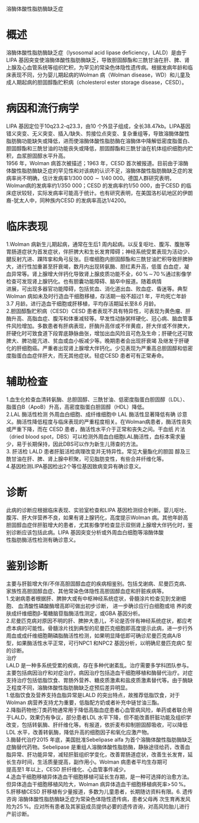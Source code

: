 溶酶体酸性脂肪酶缺乏症  
# 概述  
溶酶体酸性脂肪酶缺乏症（lysosomal acid lipase deficiency，LALD）是由于LIPA 基因突变使溶酶体酸性脂肪酶缺乏，导致胆固醇酯和三酰甘油在肝、脾、肾上腺及心血管系统等组织贮积，为罕见的常染色体隐性遗传病。根据发病年龄和临床表现不同，分为婴儿期起病的Wolman 病（Wolman disease，WD）和儿童及成人期起病的胆固醇酯贮积病（cholesterol ester storage disease，CESD）。  
# 病因和流行病学  
LIPA 基因定位于10q23.2-q23.3，由10 个外显子组成，全长38.47kb。LIPA基因错义突变、无义突变、插入/缺失、剪接位点突变、复杂重组等，导致溶酶体酸性脂肪酶功能缺失或降低，进而使溶酶体酸性脂肪酶在溶酶体中降解低密度脂蛋白、胆固醇酯和三酰甘油的功能丧失或降低，胆固醇酯和三酰甘油在机体组织细胞内贮积，血浆胆固醇水平升高。  
1956 年，Wolman 病首次被描述；1963 年，CESD 首次被报道。目前由于溶酶体酸性脂肪酶缺乏症的罕见性和对该病的认识不足，溶酶体酸性脂肪酶缺乏症的发病率尚不明确，估计发病率$1/300\;000{\sim}1/40\;000$。德国人群研究表明，Wolman病的发病率约1/350 000；CESD 的发病率约1/50 000，由于CESD 的临床症状较轻，实际发病率可能高于统计。也有研究表明，在美国洛杉矶地区的伊朗裔-犹太人中，同种族内CESD 的发病率高达1/4200。  
# 临床表现  
1.Wolman 病新生儿期起病，通常在生后1 周内起病。以反复呕吐、腹泻、腹胀等胃肠道症状为首发症状，伴肝脾大和生长发育障碍；神经系统受累表现为活动少、腱反射亢进、踝阵挛和角弓反张。巨噬细胞内胆固醇酯和三酰甘油贮积导致肝脾肿大，进行性加重甚至肝衰竭，数月内出现转氨酶、胆红素升高，低蛋 白血症，凝血异常等。肾上腺增大伴钙化导致肾上腺皮质功能不全，$60\,\%\!\sim\!70\,\%$通过影像学检查可发现肾上腺钙化。也有胆囊功能障碍、脑卒中报道。随着病情  
进展，可出现多器官功能障碍，包括贫血、消化道出血、败血症、昏迷等。典型Wolman 病如未及时行造血干细胞移植，存活期一般不超过1 年，平均死亡年龄3.7 月龄。进行造血干细胞或肝移植，平均存活期延长至8.6 月龄。  
2.胆固醇酯贮积病（CESD）CESD 患者表现不具有特异性，可表现为黄色瘤、肝酶升高、高脂血症、腹泻和体重减轻等。早发性动脉粥样硬化、冠心病、脑血管事件风险增加。多数患者有肝病表现，肝酶升高伴或不伴黄疸，肝大伴或不伴脾大，肝硬化时可致食道下段胃底静脉曲张，增加出血风险且可危及生命；肝硬化还可致脾大、脾功能亢进、贫血或血小板减少等。晚期患者会出现肝衰竭 及继发于肝硬化的肝细胞癌。严重者出现肾上腺增大伴钙化。少见表现为严重高总胆固醇和低密度脂蛋白血症伴肝大，而无其他症状。轻症CESD 患者可有正常寿命。  
# 辅助检查  
1.血生化检查血清转氨酶、总胆固醇、三酰甘油、低密度脂蛋白胆固醇（LDL）、脂蛋白B（ApoB）升高，高密度脂蛋白胆固醇（HDL）降低。  
2.LAL 酶活性检测 外周血白细胞、成纤维细胞中 LAL 酶活性显著降低有确 诊意义。酶活性降低程度与临床表现的严重程度相关。在Wolman病患者，酶活性丧失或严重下降，而在 CESD 患者，酶活性水平介于正常和丧失之间。干血纸 片法（dried blood spot，DBS）可以检测外周血白细胞LAL酶活性，血标本需求量少，易于长期保持，因此DBS可以作为新生儿筛查的方法。  
3. 肝活检 LALD 患者肝脏活检病理改变并无特异性。常见大量酯化的胆固 醇及三酰甘油在肝、脾、肾上腺中积聚，可见脂肪变性，有些合并纤维化等。  
4.基因检测LIPA基因检出2个等位基因致病变异有确诊意义。  
# 诊断  
此病的诊断应根据临床表现、实验室检查和LIPA 基因检测综合判断。婴儿呕吐、腹泻、肝大伴营养不良，如果有肾上腺钙化，高度提示Wolman 病。其他年龄高胆固醇血症伴肝脏增大的患者，尤其影像学检查显示双侧肾上腺增大伴钙化时，鉴别诊断应该包括此病。LIPA 基因突变分析或外周血白细胞等溶酶体酸  
性脂肪酶活性检测有确诊意义。  
# 鉴别诊断  
主要与肝脏增大伴/不伴高胆固醇血症的疾病相鉴别。包括戈谢病、尼曼匹克病、家族性高胆固醇血症、其他常染色体隐性高胆固醇血症和肝脏疾病等。  
1.戈谢病患者根据肝、脾肿大或有中枢神经系统症状，骨髓涂片检查见到戈谢细胞、 血清酸性磷酸酶增高即可做出初步诊断， 进一步确诊应行白细胞或培 养的皮肤成纤维细胞β-葡糖脑苷脂酶活性测定，或GBA 基因分析。  
2.尼曼匹克病对原因不明的肝、脾肿大患儿，不论是否伴有神经系统症状，都应考虑本病的可能性。骨髓涂片找到典型的尼曼匹克细胞即高度提示此病，进一步行外周血或成纤维细胞鞘磷脂酶活性检测，如果明显降低即可确诊尼曼匹克病A/B 型，如果酶活性水平正常，可行NPC1 和NPC2 基因分析，以明确尼曼匹克病C 型的诊断。  
治疗  
LALD 是一种多系统受累的疾病，存在多种代谢紊乱。治疗需要多学科团队参与。主要包括病因治疗和对症治疗。病因治疗包括造血干细胞移植和酶替代治疗。对症支持治疗包括低脂饮食、胃肠外营养、糖皮质激素和盐皮质激素替代等。由于酶缺乏程度不同，溶酶体酸性脂肪酶缺乏症预后差异明显。  
1.低脂饮食及营养支持血脂异常是LALD 的突出特点，故推荐低脂饮食，对于Wolman 病营养支持尤为重要，低脂配方奶或者补充中链甘油三酯。  
2.降脂药物他汀类药物通常用于降低高脂血症患者心血管病风险，单药或者联合用于LALD，效果仍有争议，部分患者LDL 水平下降，但不能改善肝脏功能及组织学改变，包括转氨酶、肝纤维化等。有报道，依折麦布抑制胆固醇吸收，可以降低LDL 水平，改善转氨酶，降低升高的细胞因子和氧化应激产物。  
3.酶替代治疗2015 年底，美国批准Sebelipase alfa 为首个溶酶体酸性脂肪酶缺乏症酶替代药物。Sebelipase 是重组人溶酶体酸性脂肪酶，静脉途径给药，改善血脂异常、肝功能异常，减轻肝脏组织学变化，改善胃肠道症状，改善生长发育，延长生存时间，生活质量提高，副作用小。Wolman 病患者平均生存期可  
提高至1 年以上，CESD 肝纤维化、心血管事件减少。  
4.造血干细胞移植异体造血干细胞移植可延长生存期，是一种可选择的治愈方法。但异体造血干细胞移植风险大，Wolman 病异体造血干细胞移植病死率$>\!50\,\%$。  
5.肝移植CESD 肝移植有少量报道，多数为儿童患者，长期随访资料有限。6. 遗传咨询 溶酶体酸性脂肪酶缺乏症为常染色体隐性遗传病，患者父母再 次生育再发风险为$25\,\%$。应对所有患者及其家庭成员提供必要的遗传咨询，对高风险胎儿进行产前诊断。  
